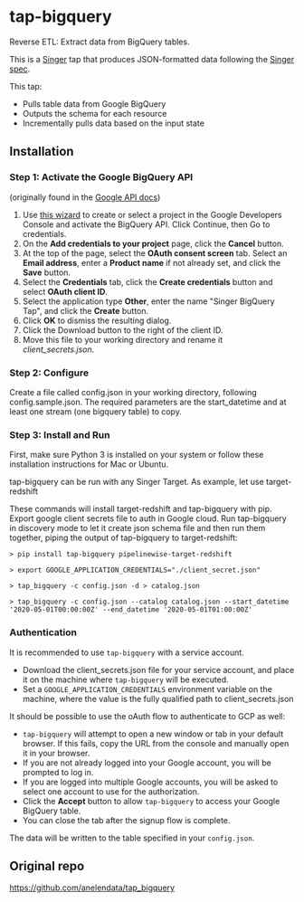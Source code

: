 # tap-bigquery

Reverse ETL: Extract data from BigQuery tables.

This is a [Singer](https://singer.io) tap that produces JSON-formatted data
following the [Singer spec](https://github.com/singer-io/getting-started/blob/master/SPEC.md).

This tap:

- Pulls table data from Google BigQuery
- Outputs the schema for each resource
- Incrementally pulls data based on the input state

## Installation

### Step 1: Activate the Google BigQuery API

 (originally found in the [Google API docs](https://googlecloudplatform.github.io/google-cloud-python/latest/bigquery/usage.html))

 1. Use [this wizard](https://console.developers.google.com/start/api?id=bigquery-json.googleapis.com) to create or select a project in the Google Developers Console and activate the BigQuery API. Click Continue, then Go to credentials.
 2. On the **Add credentials to your project** page, click the **Cancel** button.
 3. At the top of the page, select the **OAuth consent screen** tab. Select an **Email address**, enter a **Product name** if not already set, and click the **Save** button.
 4. Select the **Credentials** tab, click the **Create credentials** button and select **OAuth client ID**.
 5. Select the application type **Other**, enter the name "Singer BigQuery Tap", and click the **Create** button.
 6. Click **OK** to dismiss the resulting dialog.
 7. Click the Download button to the right of the client ID.
 8. Move this file to your working directory and rename it *client_secrets.json*.
 
### Step 2: Configure

Create a file called config.json in your working directory, following config.sample.json. The required parameters are the start_datetime and at least one stream (one bigquery table) to copy.

### Step 3: Install and Run

First, make sure Python 3 is installed on your system or follow these installation instructions for Mac or Ubuntu.

tap-bigquery can be run with any Singer Target. As example, let use target-redshift

These commands will install target-redshift and tap-bigquery with pip. Export google client secrets file to auth in Google cloud. Run tap-bigquery in discovery mode to let it create json schema file and then run them together, piping the output of tap-bigquery to target-redshift:

```
> pip install tap-bigquery pipelinewise-target-redshift

> export GOOGLE_APPLICATION_CREDENTIALS="./client_secret.json"

> tap_bigquery -c config.json -d > catalog.json

> tap_bigquery -c config.json --catalog catalog.json --start_datetime '2020-05-01T00:00:00Z' --end_datetime '2020-05-01T01:00:00Z'
```

### Authentication

It is recommended to use `tap-bigquery` with a service account.
* Download the client_secrets.json file for your service account, and place it on the machine where `tap-bigquery` will be executed.
* Set a `GOOGLE_APPLICATION_CREDENTIALS` environment variable on the machine, where the value is the fully qualified path to client_secrets.json

It should be possible to use the oAuth flow to authenticate to GCP as well:
* `tap-bigquery` will attempt to open a new window or tab in your default browser. If this fails, copy the URL from the console and manually open it in your browser.
* If you are not already logged into your Google account, you will be prompted to log in.
* If you are logged into multiple Google accounts, you will be asked to select one account to use for the authorization.
* Click the **Accept** button to allow `tap-bigquery` to access your Google BigQuery table.
* You can close the tab after the signup flow is complete.

The data will be written to the table specified in your `config.json`.


## Original repo
https://github.com/anelendata/tap_bigquery
